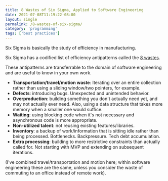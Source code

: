```yaml
---
title: 8 Wastes of Six Sigma, Applied to Software Engineering
date: 2021-07-08T11:19:22-08:00
layout: single
permalink: /8-wastes-of-six-sigma/
category: 'programming'
tags: ['best practices']
---
```


Six Sigma is basically the study of efficiency in manufacturing.

Six Sigma has a codified list of efficiency antipatterns called the [8 wastes](https://goleansixsigma.com/8-wastes/).

These antipatterns are transferrable to the domain of software engineering and are useful to know in your own work.

* **Transportation/travel/motion waste**: Iterating over an entire collection rather than using a sliding window/two pointers, for example.
* **Defects**: introducing bugs. Unexpected and unintended behavior.
* **Overproduction**: building something you don't actually need yet, and may not actually ever need. Also, using a data structure that takes more memory when a smaller one would suffice.
* **Waiting**: using blocking code when it's not necessary and asynchronous code is more appropriate.
* **Non-utilized talent**: not reusing existing features/libraries.
* **Inventory**: a backup of work/information that is sitting idle rather than being processed. Bottlenecks. Backpressure. Tech debt accumulation.
* **Extra processing**: building to more restrictive constraints than actually called for. Not starting with MVP and extending on subsequent iterations.

(I've combined travel/transportation and motion here; within software engineering these are the same, unless you consider the waste of commuting to an office instead of remote work).
